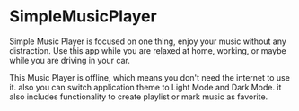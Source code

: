 # SimpleMusicPlayer

Simple Music Player is focused on one thing, enjoy your music without any distraction. Use this app while you are relaxed at home, working, or maybe while you are driving in your car.

This Music Player is offline, which means you don't need the internet to use it. also you can switch application theme to Light Mode and Dark Mode. it also includes functionality to create playlist or mark music as favorite.

